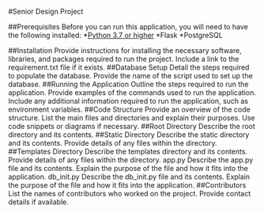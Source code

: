 #Senior Design Project

##Prerequisites
Before you can run this application, you will need to have the following installed:
*[Python 3.7 or higher](https://www.python.org/downloads/)
*Flask
*PostgreSQL

##Installation
 Provide instructions for installing the necessary software, libraries, and packages required to run the project.
 Include a link to the requirement.txt file if it exists.
##Database Setup
 Detail the steps required to populate the database.
 Provide the name of the script used to set up the database.
##Running the Application
 Outline the steps required to run the application.
 Provide examples of the commands used to run the application.
 Include any additional information required to run the application, such as environment variables.
##Code Structure
 Provide an overview of the code structure.
 List the main files and directories and explain their purposes.
 Use code snippets or diagrams if necessary.
##Root Directory
 Describe the root directory and its contents.
##Static Directory
 Describe the static directory and its contents.
 Provide details of any files within the directory.
##Templates Directory
 Describe the templates directory and its contents.
 Provide details of any files within the directory.
app.py
 Describe the app.py file and its contents.
 Explain the purpose of the file and how it fits into the application.
db_init.py
 Describe the db_init.py file and its contents.
 Explain the purpose of the file and how it fits into the application.
##Contributors
 List the names of contributors who worked on the project.
 Provide contact details if available.